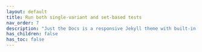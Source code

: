 ```yaml
---
layout: default
title: Run both single-variant and set-based tests
nav_order: 7
description: "Just the Docs is a responsive Jekyll theme with built-in search that is easily customizable and hosted on GitHub Pages."
has_children: false
has_toc: false
---
```

